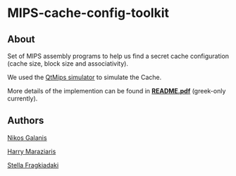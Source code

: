 # MIPS-cache-config-toolkit

## About

Set of MIPS assembly programs to help us find a secret cache configuration (cache size, block size and associativity).

We used the [QtMips simulator](https://github.com/cvut/QtMips) to simulate the Cache.
 
More details of the implemention can be found in **[README.pdf](https://github.com/cmaraziaris/MIPS-cache-config-toolkit/blob/master/README.pdf)** (greek-only currently).

## Authors

[Nikos Galanis](https://github.com/nikosgalanis)

[Harry Maraziaris](https://github.com/cmaraziaris)

[Stella Fragkiadaki](https://github.com/stelloop)
